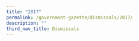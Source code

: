 ```yaml
---
title: "2017"
permalink: /government-gazette/dismissals/2017/
description: ""
third_nav_title: Dismissals
---
```

